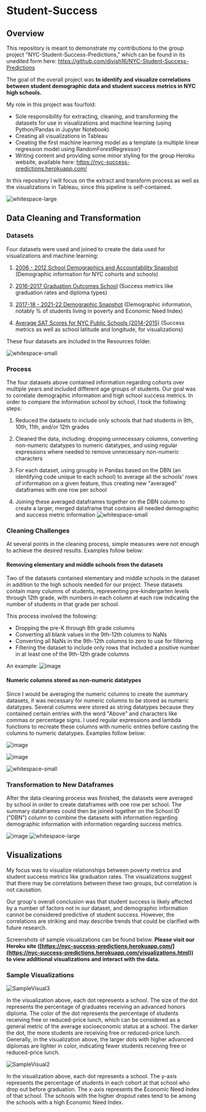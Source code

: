 # Student-Success

## Overview

This repository is meant to demonstrate my contributions to the group project "NYC-Student-Success-Predictions," which can be found in its unedited form here: https://github.com/divish16/NYC-Student-Success-Predictions

The goal of the overall project was **to identify and visualize correlations between student demographic data and student success metrics in NYC high schools.**

My role in this project was fourfold:
- Sole responsibility for extracting, cleaning, and transforming the datasets for use in visualizations and machine learning (using Python/Pandas in Jupyter Notebook)
- Creating all visualizations in Tableau
- Creating the first machine learning model as a template (a multiple linear regression model using RandomForestRegressor)
- Writing content and providing some minor styling for the group Heroku website, available here: https://nyc-success-predictions.herokuapp.com/

In this repository I will focus on the extract and transform process as well as the visualizations in Tableau, since this pipeline is self-contained. 

![whitespace-large](https://user-images.githubusercontent.com/100863488/185760356-bcea3ba4-a0a5-4dbe-9631-bd473c0f0a51.png)



## Data Cleaning and Transformation

### Datasets

Four datasets were used and joined to 
create the data used for visualizations 
and machine learning:

1. <a href="https://data.cityofnewyork.us/Education/2006-2012-School-Demographics-and-Accountability-S/ihfw-zy9j">2006 - 2012 School Demographics and Accountability Snapshot</a> (Demographic information for NYC cohorts and schools)

2. <a href="https://data.cityofnewyork.us/Education/2016-2017-Graduation-Outcomes-School/nb39-jx2v">2016-2017 Graduation Outcomes School</a> (Success metrics like graduation rates and diploma types)

3. <a href="https://data.cityofnewyork.us/Education/2017-18-2021-22-Demographic-Snapshot/c7ru-d68s/data">2017-18 - 2021-22 Demographic Snapshot</a> (Demographic information, notably % of students living in poverty and Economic Need Index)

4. <a href="https://www.kaggle.com/datasets/nycopendata/high-schools?select=scores.csv">Average SAT Scores for NYC Public Schools (2014-2015)</a> (Success metrics as well as school latitude and longitude, for visualizations)

These four datasets are included in the Resources folder.

![whitespace-small](https://user-images.githubusercontent.com/100863488/185760361-d448a978-3a56-4b6e-995c-b8a285d262f5.png)

### Process

The four datasets above contained information regarding cohorts over multiple years and included different age groups of students. Our goal was to correlate demographic information and high school success metrics. In order to compare the information school by school, I took the following steps:

1. Reduced the datasets to include only schools that had students in 9th, 10th, 11th, and/or 12th grades

2. Cleaned the data, including: dropping unnecessary columns, converting non-numeric datatypes to numeric datatypes, and using regular expressions where needed to remove unnecessary non-numeric characters

3. For each dataset, using groupby in Pandas based on the DBN (an identifying code unique to each school) to average all the schools' rows of information on a given feature, thus creating new "averaged" dataframes with one row per school

4. Joining these averaged dataframes together on the DBN column to create a larger, merged dataframe that contains all needed demographic and success metric information
![whitespace-small](https://user-images.githubusercontent.com/100863488/185760365-8a1bb577-c56e-4271-aa71-eec2c2c1d9d8.png)


### Cleaning Challenges

At several points in the cleaning process, simple measures were not enough to achieve the desired results. Examples follow below:

#### Removing elementary and middle schools from the datasets

Two of the datasets contained elementary and middle schools in the dataset in addition to the high schools needed for our project. These datasets contain many columns of students, representing pre-kindergarten levels through 12th grade, with numbers in each column at each row indicating the number of students in that grade per school. 

This process involved the following:
* Dropping the pre-K through 8th grade columns
* Converting all blank values in the 9th-12th columns to NaNs
* Converting all NaNs in the 9th-12th columns to zero to use for filtering
* Filtering the dataset to include only rows that included a positive number in at least one of the 9th-12th grade columns

An example:
![image](https://user-images.githubusercontent.com/100863488/185804111-b95b4115-24fb-493b-8627-aa8a1283fb2e.png)


#### Numeric columns stored as non-numeric datatypes

Since I would be averaging the numeric columns to create the summary datasets, it was necessary for numeric columns to be stored as numeric datatypes. Several columns were stored as string datatypes because they contained certain entries with the word "Above" and characters like commas or percentage signs. I used regular expressions and lambda functions to recreate these columns with numeric entries before casting the columns to numeric datatypes. Examples follow below:

![image](https://user-images.githubusercontent.com/100863488/185803950-2f9502f0-93f7-4f38-ad21-978da6770b55.png)


![image](https://user-images.githubusercontent.com/100863488/185803963-19e5f864-1b14-440b-a901-30867f12f6aa.png)

![whitespace-small](https://user-images.githubusercontent.com/100863488/185760375-4008996a-3446-484b-95e4-b8ae6cf2422f.png)

### Transformation to New Dataframes

After the data cleaning process was finished, the datasets were averaged by school in order to create dataframes with one row per school. The summary dataframes could then be joined together on the School ID ("DBN") column to combine the datasets with information regarding demographic information with information regarding success metrics.

![image](https://user-images.githubusercontent.com/100863488/185804265-9c08ea18-8d93-4a77-8063-d8044a60bed4.png)
![whitespace-large](https://user-images.githubusercontent.com/100863488/185760379-58efde8a-ee1f-41a6-8d57-f84415b4d725.png)

## Visualizations 

My focus was to visualize relationships between poverty metrics and student success metrics like graduation rates. The visualizations suggest that there may be correlations between these two groups, but correlation is not causation. 

Our group's overall conclusion was that student success is likely affected by a number of factors not in our dataset, and demographic information cannot be considered predictive of student success. However, the correlations are striking and may describe trends that could be clarified with future research. 

Screenshots of sample visualizations can be found below. **Please visit our Heroku site ([https://nyc-success-predictions.herokuapp.com/](https://nyc-success-predictions.herokuapp.com/visualizations.html)) to view additional visualizations and interact with the data.**


### Sample Visualizations



![SampleVisual3](https://user-images.githubusercontent.com/100863488/184498666-a1aac5d9-2045-4e3b-ba0a-17ae9642f596.png)

In the visualization above, each dot represents a school. The size of the dot represents the percentage of graduates receiving an advanced honors diploma. The color of the dot represents the percentage of students receiving free or reduced-price lunch, which can be considered as a general metric of the average socioeconomic status at a school. The darker the dot, the more students are receiving free or reduced-price lunch. Generally, in the visualization above, the larger dots with higher advanced diplomas are lighter in color, indicating fewer students receiving free or reduced-price lunch.


![SampleVisual2](https://user-images.githubusercontent.com/100863488/184498697-4bada34e-f41e-4e47-a3eb-abd7cabfe85a.png)

In the visualization above, each dot represents a school. The y-axis represents the percentage of students in each cohort at that school who drop out before graduation. The x-axis represents the Economic Need Index of that school. The schools with the higher dropout rates tend to be among the schools with a high Economic Need Index.
